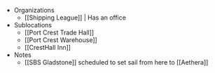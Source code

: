   
- Organizations 
	- [[Shipping League]] | Has an office
- Sublocations 
	- [[Port Crest Trade Hall]]
	- [[Port Crest Warehouse]]
	- [[CrestHall Inn]]
- Notes 
	- [[SBS Gladstone]] scheduled to set sail from here to [[Aethera]]
